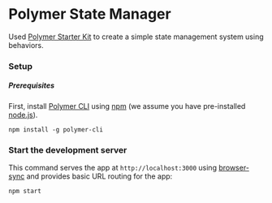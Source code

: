 # Polymer State Manager

Used [Polymer Starter Kit](https://github.com/PolymerElements/polymer-starter-kit) to create a simple state management system using behaviors.

### Setup

##### Prerequisites

First, install [Polymer CLI](https://github.com/Polymer/polymer-cli) using
[npm](https://www.npmjs.com) (we assume you have pre-installed [node.js](https://nodejs.org)).

    npm install -g polymer-cli
    
### Start the development server

This command serves the app at `http://localhost:3000` using [browser-sync](https://www.browsersync.io/) and provides basic URL
routing for the app:

    npm start

